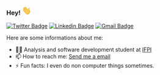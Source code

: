 ### Hey! <img alt="Waving hand emoji" src="https://github.com/nelsonwenner/nelsonwenner/blob/master/waving-hand-emoji-animated.gif?raw=true" width="24px" height="24px">

[![Twitter Badge](https://img.shields.io/badge/-nelson_wenner-1ca0f1?style=flat&labelColor=1ca0f1&logo=twitter&logoColor=white&link=https://twitter.com/nelson_wenner)](https://twitter.com/nelson_wenner) [![Linkedin Badge](https://img.shields.io/badge/-nelsonwenner-blue?style=flat&logo=Linkedin&logoColor=white&link=https://www.linkedin.com/in/nelsonwenner/)](https://www.linkedin.com/in/nelsonwenner/)
[![Gmail Badge](https://img.shields.io/badge/-nelsondiasdemedeiros@gmail.com-c14438?style=flat&logo=Gmail&logoColor=white&link=mailto:nelsondiasdemedeiros@gmail.com)](mailto:nelsondiasdemedeiros@gmail.com)

Here are some informations about me:

- 👨‍🎓 Analysis and software development student at [IFPI](http://www.ifpi.edu.br/)
- 📫 How to reach me: [Send me a email](mailto:nelsondiasdemedeiros@gmail.com)
- ⚡ Fun facts: I even do non computer things sometimes.

